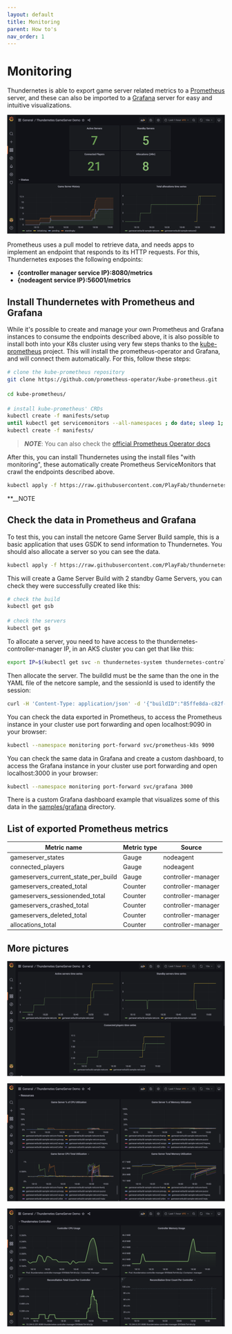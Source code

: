 ```yaml
---
layout: default
title: Monitoring
parent: How to's
nav_order: 1
---
```


# Monitoring

Thundernetes is able to export game server related metrics to a [Prometheus](https://prometheus.io/docs/introduction/overview/) server, and these can also be imported
to a [Grafana](https://grafana.com/docs/grafana/latest/introduction/) server for easy and intuitive visualizations.

[![Grafana Dasboard Example](../assets/images/grafana_dashboard_1.png)](../assets/images/grafana_dashboard_1.png)

Prometheus uses a pull model to retrieve data, and needs apps to implement an endpoint that responds to its HTTP requests. For this, Thundernetes exposes the following endpoints:

* **{controller manager service IP}:8080/metrics**
* **{nodeagent service IP}:56001/metrics**

## Install Thundernetes with Prometheus and Grafana

While it's possible to create and manage your own Prometheus and Grafana instances to consume the endpoints described above, it is also possible to install both into your K8s cluster using very few steps thanks to the [kube-prometheus](https://github.com/prometheus-operator/kube-prometheus) project. This will install the prometheus-operator and Grafana, and will connect them automatically. For this, follow these steps:

```bash
# clone the kube-prometheus repository
git clone https://github.com/prometheus-operator/kube-prometheus.git

cd kube-prometheus/

# install kube-prometheus' CRDs
kubectl create -f manifests/setup
until kubectl get servicemonitors --all-namespaces ; do date; sleep 1; echo ""; done
kubectl create -f manifests/
```

> **_NOTE_**: You can also check the [official Prometheus Operator docs](https://prometheus-operator.dev/)

After this, you can install Thundernetes using the install files "with monitoring", these automatically create Prometheus ServiceMonitors that crawl the endpoints described above.

```bash
kubectl apply -f https://raw.githubusercontent.com/PlayFab/thundernetes/main/installfiles/operator_with_monitoring.yaml
```

**__NOTE

## Check the data in Prometheus and Grafana

To test this, you can install the netcore Game Server Build sample, this is a basic application that uses GSDK to send information to Thundernetes. You should also allocate a server so you can see the data.

```bash
kubectl apply -f https://raw.githubusercontent.com/PlayFab/thundernetes/main/samples/netcore/sample-requestslimits.yaml
```
This will create a Game Server Build with 2 standby Game Servers, you can check they were successfully created like this:

```bash
# check the build
kubectl get gsb

# check the servers
kubectl get gs
```
 To allocate a server, you need to have access to the thundernetes-controller-manager IP, in an AKS cluster you can get that like this:
 ```bash
 export IP=$(kubectl get svc -n thundernetes-system thundernetes-controller-manager -o jsonpath='{.status.loadBalancer.ingress[0].ip}')
 ```

 Then allocate the server. The buildId must be the same than the one in the YAML file of the netcore sample, and the sessionId is used to identify the session:
 ```bash
curl -H 'Content-Type: application/json' -d '{"buildID":"85ffe8da-c82f-4035-86c5-9d2b5f42d6f6","sessionID":"ac1b7082-d811-47a7-89ae-fe1a9c48a6da"}' http://${IP}:5000/api/v1/allocate
 ```

You can check the data exported in Prometheus, to access the Prometheus instance in your cluster use  port forwarding and open localhost:9090 in your browser:
```bash
kubectl --namespace monitoring port-forward svc/prometheus-k8s 9090
```

You can check the same data in Grafana and create a custom dashboard, to access the Grafana instance in your cluster use port forwarding and open localhost:3000 in your browser:
```bash
kubectl --namespace monitoring port-forward svc/grafana 3000
```
There is a custom Grafana dashboard example that visualizes some of this data in the [samples/grafana](https://github.com/PlayFab/thundernetes/tree/main/samples/grafana) directory.

## List of exported Prometheus metrics

| Metric name | Metric type | Source |
| --- | --- | --- |
| gameserver_states | Gauge | nodeagent |
| connected_players | Gauge | nodeagent |
| gameservers_current_state_per_build | Gauge | controller-manager |
| gameservers_created_total | Counter | controller-manager |
| gameservers_sessionended_total | Counter | controller-manager |
| gameservers_crashed_total | Counter | controller-manager |
| gameservers_deleted_total | Counter | controller-manager |
| allocations_total | Counter | controller-manager |

## More pictures

[![Grafana Dasboard Example 2](../assets/images/grafana_dashboard_2.png)](../assets/images/grafana_dashboard_2.png)

[![Grafana Dasboard Example 3](../assets/images/grafana_dashboard_3.png)](../assets/images/grafana_dashboard_3.png)

[![Grafana Dasboard Example 4](../assets/images/grafana_dashboard_4.png)](../assets/images/grafana_dashboard_4.png)


